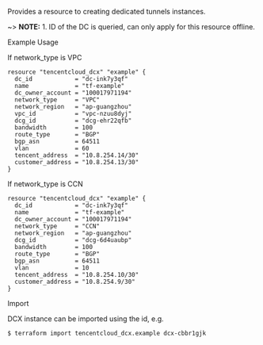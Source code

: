 Provides a resource to creating dedicated tunnels instances.

~> **NOTE:** 1. ID of the DC is queried, can only apply for this resource offline.

Example Usage

If network_type is VPC

```hcl
resource "tencentcloud_dcx" "example" {
  dc_id            = "dc-ink7y3qf"
  name             = "tf-example"
  dc_owner_account = "100017971194"
  network_type     = "VPC"
  network_region   = "ap-guangzhou"
  vpc_id           = "vpc-nzuu8dyj"
  dcg_id           = "dcg-ehr22qfb"
  bandwidth        = 100
  route_type       = "BGP"
  bgp_asn          = 64511
  vlan             = 60
  tencent_address  = "10.8.254.14/30"
  customer_address = "10.8.254.13/30"
}
```

If network_type is CCN

```hcl
resource "tencentcloud_dcx" "example" {
  dc_id            = "dc-ink7y3qf"
  name             = "tf-example"
  dc_owner_account = "100017971194"
  network_type     = "CCN"
  network_region   = "ap-guangzhou"
  dcg_id           = "dcg-6d4uaubp"
  bandwidth        = 100
  route_type       = "BGP"
  bgp_asn          = 64511
  vlan             = 10
  tencent_address  = "10.8.254.10/30"
  customer_address = "10.8.254.9/30"
}
```

Import

DCX instance can be imported using the id, e.g.

```
$ terraform import tencentcloud_dcx.example dcx-cbbr1gjk
```